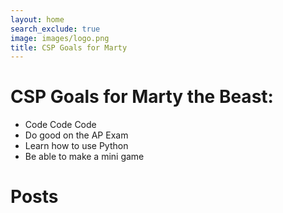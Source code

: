 ```yaml
---
layout: home
search_exclude: true
image: images/logo.png
title: CSP Goals for Marty
---
```

# CSP Goals for Marty the Beast:
- Code Code Code
- Do good on the AP Exam
- Learn how to use Python
- Be able to make a mini game
# Posts
